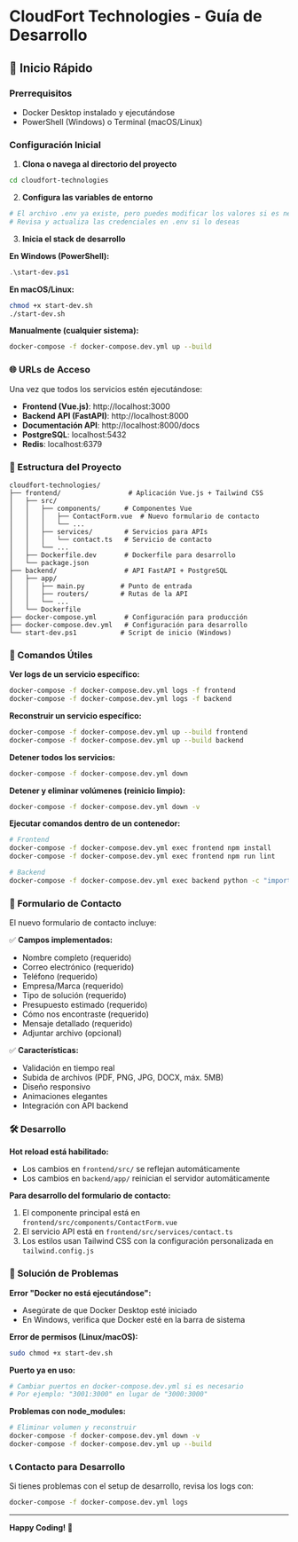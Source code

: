 # CloudFort Technologies - Guía de Desarrollo

## 🚀 Inicio Rápido

### Prerrequisitos
- Docker Desktop instalado y ejecutándose
- PowerShell (Windows) o Terminal (macOS/Linux)

### Configuración Inicial

1. **Clona o navega al directorio del proyecto**
```bash
cd cloudfort-technologies
```

2. **Configura las variables de entorno**
```bash
# El archivo .env ya existe, pero puedes modificar los valores si es necesario
# Revisa y actualiza las credenciales en .env si lo deseas
```

3. **Inicia el stack de desarrollo**

**En Windows (PowerShell):**
```powershell
.\start-dev.ps1
```

**En macOS/Linux:**
```bash
chmod +x start-dev.sh
./start-dev.sh
```

**Manualmente (cualquier sistema):**
```bash
docker-compose -f docker-compose.dev.yml up --build
```

### 🌐 URLs de Acceso

Una vez que todos los servicios estén ejecutándose:

- **Frontend (Vue.js)**: http://localhost:3000
- **Backend API (FastAPI)**: http://localhost:8000
- **Documentación API**: http://localhost:8000/docs
- **PostgreSQL**: localhost:5432
- **Redis**: localhost:6379

### 📁 Estructura del Proyecto

```
cloudfort-technologies/
├── frontend/                 # Aplicación Vue.js + Tailwind CSS
│   ├── src/
│   │   ├── components/      # Componentes Vue
│   │   │   ├── ContactForm.vue  # Nuevo formulario de contacto
│   │   │   └── ...
│   │   ├── services/        # Servicios para APIs
│   │   │   └── contact.ts   # Servicio de contacto
│   │   └── ...
│   ├── Dockerfile.dev       # Dockerfile para desarrollo
│   └── package.json
├── backend/                 # API FastAPI + PostgreSQL
│   ├── app/
│   │   ├── main.py         # Punto de entrada
│   │   ├── routers/        # Rutas de la API
│   │   └── ...
│   └── Dockerfile
├── docker-compose.yml       # Configuración para producción
├── docker-compose.dev.yml   # Configuración para desarrollo
└── start-dev.ps1           # Script de inicio (Windows)
```

### 🔧 Comandos Útiles

**Ver logs de un servicio específico:**
```bash
docker-compose -f docker-compose.dev.yml logs -f frontend
docker-compose -f docker-compose.dev.yml logs -f backend
```

**Reconstruir un servicio específico:**
```bash
docker-compose -f docker-compose.dev.yml up --build frontend
docker-compose -f docker-compose.dev.yml up --build backend
```

**Detener todos los servicios:**
```bash
docker-compose -f docker-compose.dev.yml down
```

**Detener y eliminar volúmenes (reinicio limpio):**
```bash
docker-compose -f docker-compose.dev.yml down -v
```

**Ejecutar comandos dentro de un contenedor:**
```bash
# Frontend
docker-compose -f docker-compose.dev.yml exec frontend npm install
docker-compose -f docker-compose.dev.yml exec frontend npm run lint

# Backend
docker-compose -f docker-compose.dev.yml exec backend python -c "import sys; print(sys.version)"
```

### 📧 Formulario de Contacto

El nuevo formulario de contacto incluye:

✅ **Campos implementados:**
- Nombre completo (requerido)
- Correo electrónico (requerido)
- Teléfono (requerido)
- Empresa/Marca (requerido)
- Tipo de solución (requerido)
- Presupuesto estimado (requerido)
- Cómo nos encontraste (requerido)
- Mensaje detallado (requerido)
- Adjuntar archivo (opcional)

✅ **Características:**
- Validación en tiempo real
- Subida de archivos (PDF, PNG, JPG, DOCX, máx. 5MB)
- Diseño responsivo
- Animaciones elegantes
- Integración con API backend

### 🛠️ Desarrollo

**Hot reload está habilitado:**
- Los cambios en `frontend/src/` se reflejan automáticamente
- Los cambios en `backend/app/` reinician el servidor automáticamente

**Para desarrollo del formulario de contacto:**
1. El componente principal está en `frontend/src/components/ContactForm.vue`
2. El servicio API está en `frontend/src/services/contact.ts`
3. Los estilos usan Tailwind CSS con la configuración personalizada en `tailwind.config.js`

### 🚨 Solución de Problemas

**Error "Docker no está ejecutándose":**
- Asegúrate de que Docker Desktop esté iniciado
- En Windows, verifica que Docker esté en la barra de sistema

**Error de permisos (Linux/macOS):**
```bash
sudo chmod +x start-dev.sh
```

**Puerto ya en uso:**
```bash
# Cambiar puertos en docker-compose.dev.yml si es necesario
# Por ejemplo: "3001:3000" en lugar de "3000:3000"
```

**Problemas con node_modules:**
```bash
# Eliminar volumen y reconstruir
docker-compose -f docker-compose.dev.yml down -v
docker-compose -f docker-compose.dev.yml up --build
```

### 📞 Contacto para Desarrollo

Si tienes problemas con el setup de desarrollo, revisa los logs con:
```bash
docker-compose -f docker-compose.dev.yml logs
```

---
**Happy Coding! 🎉**
